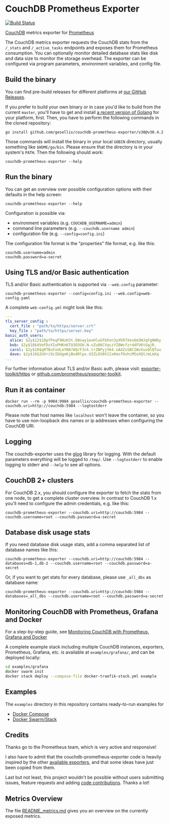 # CouchDB Prometheus Exporter

[![Build Status](https://travis-ci.org/gesellix/couchdb-prometheus-exporter.svg?branch=master)](https://travis-ci.org/gesellix/couchdb-prometheus-exporter)

[CouchDB](http://couchdb.apache.org/) metrics exporter for [Prometheus](http://prometheus.io/)

The CouchDB metrics exporter requests the CouchDB stats from the `/_stats` and `/_active_tasks` endpoints and 
exposes them for Prometheus consumption. You can optionally monitor detailed database stats like
disk and data size to monitor the storage overhead. The exporter can be configured via program parameters,
environment variables, and config file.

## Build the binary

You can find pre-build releases for different platforms at [our GitHub Releases](https://github.com/gesellix/couchdb-prometheus-exporter/releases).

If you prefer to build your own binary or in case you'd like to build from the current `master`,
you'll have to get and install [a recent version of Golang](https://golang.org/dl/) for your platform, first.
Then, you have to perform the following commands in the cloned repository:

````shell script
go install github.com/gesellix/couchdb-prometheus-exporter/v30@v30.4.2
````

Those commands will install the binary in your local `GOBIN` directory, usually something like
`$HOME/go/bin`. Please ensure that the directory is in your system's `PATH`. Then the following
should work:

````shell script
couchdb-prometheus-exporter --help
````

## Run the binary

You can get an overview over possible configuration options with their defaults in the help screen:

    couchdb-prometheus-exporter --help

Configuration is possible via:

- environment variables (e.g. `COUCHDB_USERNAME=admin`)
- command line parameters (e.g. `--couchdb.username admin`)
- configuration file (e.g. `--config=config.ini`)

The configuration file format is the "properties" file format, e.g. like this:

````properties
couchdb.username=admin
couchdb.password=a-secret
````

## Using TLS and/or Basic authentication

TLS and/or Basic authentication is supported via `--web.config` parameter:

    couchdb-prometheus-exporter --config=config.ini --web.config=web-config.yaml

A complete `web-config.yml` might look like this:

````yaml
---
tls_server_config :
  cert_file : "path/to/https/server.crt"
  key_file : "path/to/https/server.key"
basic_auth_users:
  alice: $2y$12$1DpfPeqF9HzHJt.EWswy1exHluGfbhnn3yXhR7Xes6m3WJqFg0Wby
  bob: $2y$18$4VeFDzXIoPHKnKTU3O3GH.N.vZu06CVqczYZ8WvfzrddFU6tGqjR.
  carol: $2y$10$qRTBuFoULoYNA7AQ/F3ck.trZBPyjV64.oA4ZsSBCIWvXuvQlQTuu
  dave: $2y$10$2UXri9cIDdgeKjBo4Rlpx.U3ZLDV8X1IxKmsfOvhcM5oXQt/mLmXq
...
````

For further information about TLS and/or Basic auth,
please visit: [exporter-toolkit/https](https://pkg.go.dev/github.com/prometheus/exporter-toolkit@v0.4.0/https)
or [github.com/prometheus/exporter-toolkit](https://github.com/prometheus/exporter-toolkit).

## Run it as container

    docker run --rm -p 9984:9984 gesellix/couchdb-prometheus-exporter --couchdb.uri=http://couchdb:5984 --logtostderr

Please note that host names like `localhost` won't leave the container, so you have to use non-loopback
dns names or ip addresses when configuring the CouchDB URI.

## Logging

The couchdb-exporter uses the [glog](https://godoc.org/github.com/golang/glog) library for logging.
With the default parameters everything will be logged to `/tmp/`.
Use `--logtostderr` to enable logging to stderr and `--help` to see all options.

## CouchDB 2+ clusters

For CouchDB 2.x, you should configure the exporter to fetch the stats from one node, to get
a complete cluster overview. In contrast to CouchDB 1.x you'll need to configure the admin
credentials, e.g. like this:

    couchdb-prometheus-exporter --couchdb.uri=http://couchdb:5984 --couchdb.username=root --couchdb.password=a-secret

## Database disk usage stats

If you need database disk usage stats, add a comma separated list of database names like this:

    couchdb-prometheus-exporter --couchdb.uri=http://couchdb:5984 --databases=db-1,db-2 --couchdb.username=root --couchdb.password=a-secret

Or, if you want to get stats for every database, please use `_all_dbs` as database name:

    couchdb-prometheus-exporter --couchdb.uri=http://couchdb:5984 --databases=_all_dbs --couchdb.username=root --couchdb.password=a-secret

## Monitoring CouchDB with Prometheus, Grafana and Docker

For a step-by-step guide, see [Monitoring CouchDB with Prometheus, Grafana and Docker](https://medium.com/@redgeoff/monitoring-couchdb-with-prometheus-grafana-and-docker-4693bc8408f0)

A complete example stack including multiple CouchDB instances, exporters, Prometheus, Grafana, etc. is available at `examples/grafana/`, and can be deployed locally:

````bash
cd examples/grafana
docker swarm init
docker stack deploy --compose-file docker-traefik-stack.yml example
````

## Examples

The `examples` directory in this repository contains ready-to-run examples for

- [Docker Compose](examples/compose/README.md)
- [Docker Swarm/Stack](examples/stack/README.md)

## Credits

Thanks go to the Prometheus team, which is very active and responsive!

I also have to admit that the couchdb-prometheus-exporter code is heavily inspired by 
the other [available exporters](http://prometheus.io/docs/instrumenting/exporters/), 
and that some ideas have just been copied from them.

Last but not least, this project wouldn't be possible without users submitting issues,
feature requests and adding [code contributions](https://github.com/gesellix/couchdb-prometheus-exporter/graphs/contributors).
Thanks a lot!

## Metrics Overview
The file [README_metrics.md](https://github.com/gesellix/couchdb-prometheus-exporter/blob/master/README_metrics.md) gives you an overview on the currently exposed metrics.
